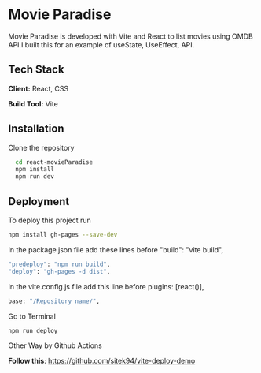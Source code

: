 
# Movie Paradise

Movie Paradise is developed with Vite and React to list movies using OMDB API.I built this for an example of useState, UseEffect, API.



## Tech Stack

**Client:** React, CSS

**Build Tool:** Vite

## Installation

Clone the repository
```bash
  cd react-movieParadise
  npm install
  npm run dev
```
    
## Deployment

To deploy this project run

```bash
npm install gh-pages --save-dev

```
In the package.json file add these lines before "build": "vite build",
```bash
"predeploy": "npm run build",
"deploy": "gh-pages -d dist",
```
In the vite.config.js file add this line before plugins: [react()],
```bash
base: "/Repository name/",
```
Go to Terminal
```bash
npm run deploy
```

Other Way by Github Actions

**Follow this**: https://github.com/sitek94/vite-deploy-demo


